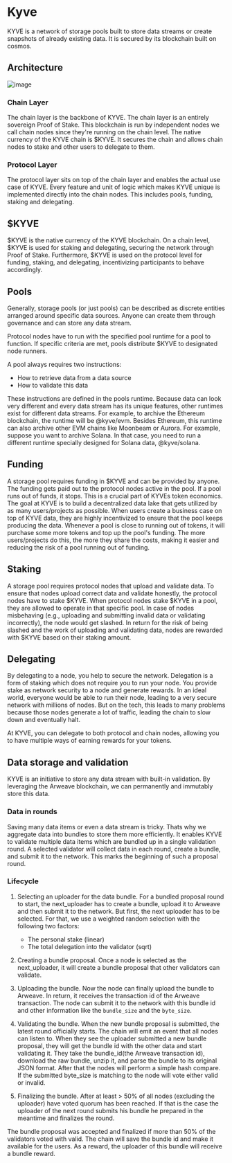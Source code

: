 # Kyve

KYVE is a network of storage pools built to store data streams or create snapshots of already existing data. It is secured by its blockchain built on cosmos.

## Architecture

![image](https://docs.kyve.network/architecture.png)

### Chain Layer

The chain layer is the backbone of KYVE. The chain layer is an entirely sovereign Proof of Stake. This blockchain is run by independent nodes we call chain nodes since they're running on the chain level. The native currency of the KYVE chain is $KYVE. It secures the chain and allows chain nodes to stake and other users to delegate to them.

### Protocol Layer

The protocol layer sits on top of the chain layer and enables the actual use case of KYVE. Every feature and unit of logic which makes KYVE unique is implemented directly into the chain nodes. This includes pools, funding, staking and delegating.

## $KYVE

$KYVE is the native currency of the KYVE blockchain. On a chain level, $KYVE is used for staking and delegating, securing the network through Proof of Stake. Furthermore, $KYVE is used on the protocol level for funding, staking, and delegating, incentivizing participants to behave accordingly.

## Pools

Generally, storage pools (or just pools) can be described as discrete entities arranged around specific data sources. Anyone can create them through governance and can store any data stream.

Protocol nodes have to run with the specified pool runtime for a pool to function. If specific criteria are met, pools distribute $KYVE to designated node runners.

A pool always requires two instructions:
- How to retrieve data from a data source
- How to validate this data

These instructions are defined in the pools runtime. Because data can look very different and every data stream has its unique features, other runtimes exist for different data streams. For example, to archive the Ethereum blockchain, the runtime will be @kyve/evm. Besides Ethereum, this runtime can also archive other EVM chains like Moonbeam or Aurora. For example, suppose you want to archive Solana. In that case, you need to run a different runtime specially designed for Solana data, @kyve/solana.

## Funding

A storage pool requires funding in $KYVE and can be provided by anyone. The funding gets paid out to the protocol nodes active in the pool. If a pool runs out of funds, it stops. This is a crucial part of KYVEs token economics. The goal at KYVE is to build a decentralized data lake that gets utilized by as many users/projects as possible. When users create a business case on top of KYVE data, they are highly incentivized to ensure that the pool keeps producing the data. Whenever a pool is close to running out of tokens, it will purchase some more tokens and top up the pool's funding. The more users/projects do this, the more they share the costs, making it easier and reducing the risk of a pool running out of funding.

## Staking

A storage pool requires protocol nodes that upload and validate data. To ensure that nodes upload correct data and validate honestly, the protocol nodes have to stake $KYVE. When protocol nodes stake $KYVE in a pool, they are allowed to operate in that specific pool. In case of nodes misbehaving (e.g., uploading and submitting invalid data or validating incorrectly), the node would get slashed. In return for the risk of being slashed and the work of uploading and validating data, nodes are rewarded with $KYVE based on their staking amount.

## Delegating

By delegating to a node, you help to secure the network. Delegation is a form of staking which does not require you to run your node. You provide stake as network security to a node and generate rewards. In an ideal world, everyone would be able to run their node, leading to a very secure network with millions of nodes. But on the tech, this leads to many problems because those nodes generate a lot of traffic, leading the chain to slow down and eventually halt.

At KYVE, you can delegate to both protocol and chain nodes, allowing you to have multiple ways of earning rewards for your tokens.

## Data storage and validation

KYVE is an initiative to store any data stream with built-in validation. By leveraging the Arweave blockchain, we can permanently and immutably store this data.

### Data in rounds

Saving many data items or even a data stream is tricky. Thats why we aggregate data into bundles to store them more efficiently. It enables KYVE to validate multiple data items which are bundled up in a single validation round. A selected validator will collect data in each round, create a bundle, and submit it to the network. This marks the beginning of such a proposal round.

### Lifecycle

1. Selecting an uploader for the data bundle.
For a bundled proposal round to start, the next_uploader has to create a bundle, upload it to Arweave and then submit it to the network. But first, the next uploader has to be selected. For that, we use a weighted random selection with the following two factors:
    - The personal stake (linear)
    - The total delegation into the validator (sqrt)

2. Creating a bundle proposal. Once a node is selected as the next_uploader, it will create a bundle proposal that other validators can validate.

3. Uploading the bundle. Now the node can finally upload the bundle to Arweave. In return, it receives the transaction id of the Arweave transaction. The node can submit it to the network with this bundle id and other information like the `bundle_size` and the `byte_size`.

4. Validating the bundle. When the new bundle proposal is submitted, the latest round officially starts. The chain will emit an event that all nodes can listen to. When they see the uploader submitted a new bundle proposal, they will get the bundle id with the other data and start validating it. They take the bundle_id(the Arweave transaction id), download the raw bundle, unzip it, and parse the bundle to its original JSON format. After that the nodes will perform a simple hash compare. If the submitted byte_size is matching to the node will vote either valid or invalid.

5. Finalizing the bundle. After at least > 50% of all nodes (excluding the uploader) have voted quorum has been reached. If that is the case the uploader of the next round submits his bundle he prepared in the meantime and finalizes the round.

The bundle proposal was accepted and finalized if more than 50% of the validators voted with valid. The chain will save the bundle id and make it available for the users. As a reward, the uploader of this bundle will receive a bundle reward.
